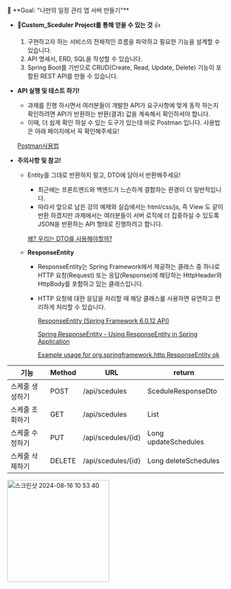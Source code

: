 <aside>
🏁 **Goal:  "나만의 일정 관리 앱 서버 만들기"**
</aside>

- **Custom_Sceduler Project를 통해 얻을 수 있는 것** 👍
    1. 구현하고자 하는 서비스의 전체적인 흐름을 파악하고 필요한 기능을 설계할 수 있습니다.
    2. API 명세서, ERD, SQL을 작성할 수 있습니다.
    3. Spring Boot를 기반으로 CRUD(Create, Read, Update, Delete) 기능이 포함된 REST API를 만들 수 있습니다.
 
- **API 실행 및 테스트 하기!**
    - 과제를 진행 하시면서 여러분들이 개발한 API가 요구사항에 맞게 동작 하는지 확인하려면 API가 반환하는 반환(결과) 값을 계속해서 확인하셔야 합니다.
    - 이때, 더 쉽게 확인 하실 수 있는 도구가 있는데 바로 Postman 입니다. 사용법은 아래 페이지에서 꼭 확인해주세요!
    
    [Postman사용법](https://www.notion.so/Postman-be0d729a230b4b1288be5a1eda8f91bc?pvs=21)
    
- **주의사항 및 참고!**
    - Entity를 그대로 반환하지 말고, DTO에 담아서 반환해주세요!
        - 최근에는 프론트엔드와 백엔드가 느슨하게 결합하는 환경이 더 일반적입니다.
        - 따라서 앞으로 남은 강의 예제와 실습에서는 html/css/js, 즉 View 도 같이 반환 하겠지만 과제에서는 여러분들이 서버 로직에 더 집중하실 수 있도록 JSON을 반환하는 API 형태로 진행하려고 합니다.
        
        [왜? 우리는 DTO를 사용해야할까?](https://www.notion.so/DTO-72e0c55fe8eb43af83ae8b0ef1ba2ada?pvs=21)
        
    - **ResponseEntity**
        - ResponseEntity는 Spring Framework에서 제공하는 클래스 중 하나로 HTTP 요청(Request) 또는 응답(Response)에 해당하는 HttpHeader와 HttpBody를 포함하고 있는 클래스입니다.
        - HTTP 요청에 대한 응답을 처리할 때 해당 클래스를 사용하면 유연하고 편리하게 처리할 수 있습니다.
            
            [ResponseEntity (Spring Framework 6.0.12 API)](https://docs.spring.io/spring-framework/docs/current/javadoc-api/org/springframework/http/ResponseEntity.html)
            
            [Spring ResponseEntity - Using ResponseEntity in Spring Application](https://www.javaguides.net/2019/08/spring-responseentity-using-responseentity-in-spring-application.html)
            
            [Example usage for org.springframework.http ResponseEntity ok](http://www.java2s.com/example/java-api/org/springframework/http/responseentity/ok-1-0.html)
          


| 기능       | Method | URL                | return                   |
|----------|--------|--------------------|--------------------------|
| 스케줄 생성하기 | POST   | /api/scedules      | SceduleResponseDto       |
| 스케줄 조회하기 | GET    | /api/scedules      | List<SceduleResponseDto> |
| 스케줄 수정하기 | PUT    | /api/scedules/{id} | Long updateSchedules |
| 스케줄 삭제하기 | DELETE | /api/scedules/{id} | Long deleteSchedules |


<img width="237" alt="스크린샷 2024-08-16 10 53 40" src="https://github.com/user-attachments/assets/0e584051-c94e-4011-9691-441fc8d91081">


